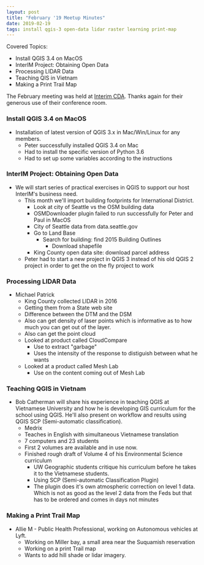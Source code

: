 ```yaml
---
layout: post
title: "February '19 Meetup Minutes"
date: 2019-02-19
tags: install qgis-3 open-data lidar raster learning print-map
---
```


Covered Topics:
* Install QGIS 3.4 on MacOS
* InterIM Project: Obtaining Open Data
* Processing LIDAR Data
* Teaching QIS in Vietnam
* Making a Print Trail Map

The February meeting was held at [Interim CDA](http://interimicda.org/whatwedo/). Thanks again for their generous use of their conference room.

### Install QGIS 3.4 on MacOS ###
* Installation of latest version of QGIS 3.x in Mac/Win/Linux for any members.
  * Peter successfully installed QGIS 3.4 on Mac
  * Had to install the specific version of Python 3.6
  * Had to set up some variables according to the instructions

### InterIM Project: Obtaining Open Data ###
* We will start series of practical exercises in QGIS to support our host InterIM's business need.
  * This month we'll import building footprints for International District.
    * Look at city of Seattle vs the OSM building data
    * OSMDownloader plugin failed to run successfully for Peter and Paul in MacOS
    * City of Seattle data from data.seattle.gov
    * Go to Land Base
      * Search for building: find 2015 Building Outlines
        * Download shapefile
    * King County open data site: download parcel address
  * Peter had to start a new project in QGIS 3 instead of his old QGIS 2 project in order to get the on the fly project to work

### Processing LIDAR Data ###
* Michael Patrick
  * King County collected LIDAR in 2016
  * Getting them from a State web site
  * Difference between the DTM and the DSM
  * Also can get density of laser points which is informative as to how much you can get out of the layer.
  * Also can get the point cloud
  * Looked at product called CloudCompare
    * Use to extract "garbage"
    * Uses the intensity of the response to distiguish between what he wants
  * Looked at a product called Mesh Lab
    * Use on the content coming out of Mesh Lab

### Teaching QGIS in Vietnam ###
* Bob Catherman will share his experience in teaching QGIS at Vietnamese University and how he is developing GIS curriculum for the school using QGIS. He'll also present on workflow and results using QGIS SCP (Semi-automatic classification).
  * Medrix
  * Teaches in English with simultaneous Vietnamese translation
  * 7 computers and 23 students
  * First 2 volumes are available and in use now.
  * Finished rough draft of Volume 4 of his Environmental Science curriculum
    * UW Geographic students critique his curriculum before he takes it to the Vietnamese students.
    * Using SCP (Semi-automatic Classification Plugin)
    * The plugin does it's own atmospheric correction on level 1 data. Which is not as good as the level 2 data from the Feds but that has to be ordered and comes in days not minutes

### Making a Print Trail Map ###
* Allie M - Public Health Professional, working on Autonomous vehicles at Lyft.
  * Working on Miller bay, a small area near the Suquamish reservation
  * Working on a print Trail map
  * Wants to add hill shade or lidar imagery.

